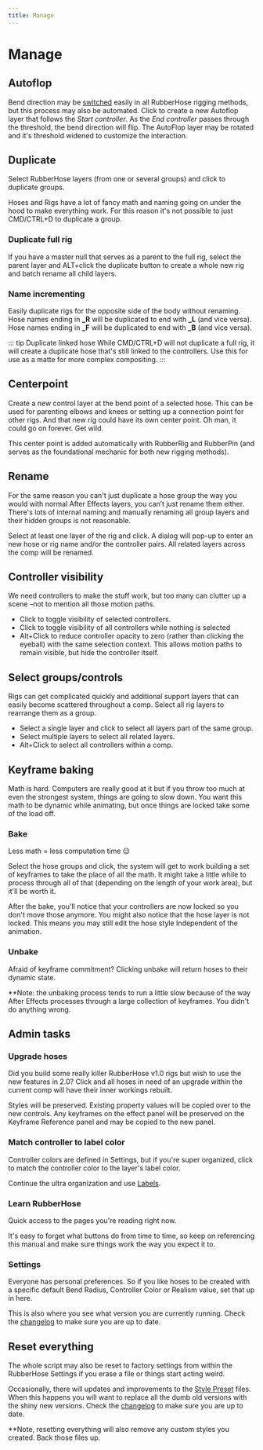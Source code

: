 ```yaml
---
title: Manage
---
```


# Manage

<Screenshot 
    url="/rubberhose2/manage-buttons.png" 
    alt="RH2 style buttons"
    width="800px" />

<div class="button-header">
<Screenshot 
    url="/rubberhose2/icon/Autoflop.svg" 
    alt="Add autoflop" 
    width="90px"
    toolbar />

## Autoflop
</div>

<Screenshot 
    url="/rubberhose2/manage-autoflop.gif" 
    alt="RH2 Styles"
    width="350px" 
    right />

Bend direction may be [switched](./controls.html#bend-direction) easily in all RubberHose rigging methods, but this process may also be automated. Click to create a new Autoflop layer that follows the *Start controller*. As the *End controller* passes through the threshold, the bend direction will flip. The AutoFlop layer may be rotated and it's threshold widened to customize the interaction. 

<div class="button-header">
<Screenshot 
    url="/rubberhose2/icon/Duplicate.svg" 
    alt="Duplicate hose group" 
    width="90px"
    toolbar />

## Duplicate
</div>

Select RubberHose layers (from one or several groups) and click to duplicate groups.

Hoses and Rigs have a lot of fancy math and naming going on under the hood to make everything work. For this reason it's not possible to just CMD/CTRL+D to duplicate a group. 

### Duplicate full rig
If you have a master null that serves as a parent to the full rig, select the parent layer and ALT+click the duplicate button to create a whole new rig and batch rename all child layers. 

### Name incrementing
Easily duplicate rigs for the opposite side of the body without renaming. Hose names ending in **_R** will be duplicated to end with **_L** (and vice versa). Hose names ending in **_F** will be duplicated to end with **_B** (and vice versa). 

::: tip Duplicate linked hose
While CMD/CTRL+D will not duplicate a full rig, it will create a duplicate hose that's still linked to the controllers. Use this for use as a matte for more complex compositing. 
:::

<div class="button-header">
<Screenshot 
    url="/rubberhose2/icon/Centerpoint.svg" 
    alt="Add center point" 
    width="90px"
    toolbar />

## Centerpoint
</div>

Create a new control layer at the bend point of a selected hose. This can be used for parenting elbows and knees or setting up a connection point for other rigs. And that new rig could have its own center point. Oh man, it could go on forever. Get wild. 

This center point is added automatically with RubberRig and RubberPin (and serves as the foundational mechanic for both new rigging methods). 

<div class="button-header">
<Screenshot 
    url="/rubberhose2/icon/Rename.svg" 
    alt="Rename hose group" 
    width="90px"
    toolbar />

## Rename
</div>

For the same reason  you can't just duplicate a hose group the way you would with normal After Effects layers, you can’t just rename them either. There's lots of internal naming and manually renaming all group layers and their hidden groups is not reasonable. 

Select at least one layer of the rig and click. A dialog will pop-up to enter an new hose or rig name and/or the controller pairs. All related layers across the comp will be renamed. 


<div class="button-header">
<Screenshot 
    url="/rubberhose2/icon/Visibility.svg" 
    alt="Toggle controller visibility" 
    width="90px"
    toolbar />

## Controller visibility
</div>

We need controllers to make the stuff work, but too many can clutter up a scene –not to mention all those motion paths. 

- Click to toggle visibility of selected controllers.
- Click to toggle visibility of all controllers while nothing is selected
- Alt+Click to reduce controller opacity to zero (rather than clicking the eyeball) with the same selection context. This allows motion paths to remain visible, but hide the controller itself.

<div class="button-header">
<Screenshot 
    url="/rubberhose2/icon/Select.svg" 
    alt="Select hose group" 
    width="90px"
    toolbar />

## Select groups/controls
</div>

Rigs can get complicated quickly and additional support layers that can easily become scattered throughout a comp. Select all rig layers to rearrange them as a group.

- Select a single layer and click to select all layers part of the same group.
- Select multiple layers to select all related layers.
- Alt+Click to select all controllers within a comp.



## Keyframe baking

<Screenshot 
    url="/rubberhose2/manage-baking.gif" 
    alt="RH2 Styles"
    width="350px" 
    right />

Math is hard. Computers are really good at it but if you throw too much at even the strongest system, things are going to slow down. You want this math to be dynamic while animating, but once things are locked take some of the load off.

<Screenshot 
    url="/rubberhose2/icon/Bake.svg" 
    alt="Bake RubberHose Expressions" 
    width="128px"
    toolbar />

### Bake
Less math = less computation time 😉

Select the hose groups and click, the system will get to work building a set of keyframes to take the place of all the math. It might take a little while to process through all of that (depending on the length of your work area), but it'll be worth it.

After the bake, you'll notice that your controllers are now locked so you don't move those anymore. You might also notice that the hose layer is not locked. This means you may still edit the hose style Independent of the animation. 

<Screenshot 
    url="/rubberhose2/icon/Unbake.svg" 
    alt="Bake RubberHose keyframes" 
    width="128px"
    toolbar />
    
### Unbake
Afraid of keyframe commitment? Clicking unbake will return hoses to their dynamic state. 

**Note: the unbaking process tends to run a little slow because of the way After Effects processes through a large collection of keyframes. You didn't do anything wrong.


## Admin tasks

<Screenshot 
    url="/rubberhose2/icon/Upgrade.svg" 
    alt="Upgrade RubberHose Expressions" 
    width="128px"
    toolbar />

### Upgrade hoses
Did you build some really killer RubberHose v1.0 rigs but wish to use the new features in 2.0? Click and all hoses in need of an upgrade within the current comp will have their inner workings rebuilt.

Styles will be preserved. Existing property values will be copied over to the new controls. Any keyframes on the effect panel will be preserved on the Keyframe Reference panel and may be copied to the new panel.

<Screenshot 
    url="/rubberhose2/icon/SampleLabel.svg" 
    alt="Match label colors" 
    width="50px"
    toolbar />

### Match controller to label color
Controller colors are defined in Settings, but if you're super organized, click to match the controller color to the layer's label color. 

Continue the ultra organization and use [Labels](https://aescripts.com/labels/). 

<Screenshot 
    url="/rubberhose2/icon/Help.svg" 
    alt="Open RubberHose online manual" 
    width="80px"
    toolbar />

### Learn RubberHose
Quick access to the pages you're reading right now.

It's easy to forget what buttons do from time to time, so keep on referencing this manual and make sure things work the way you expect it to.

<Screenshot 
    url="/rubberhose2/icon/Settings.svg" 
    alt="Show RubberHose settings" 
    width="80px"
    toolbar />

### Settings
Everyone has personal preferences. So if you like hoses to be created with a specific default Bend Radius, Controller Color or Realism value, set that up in here.

This is also where you see what version you are currently running. Check the [changelog](changelog) to make sure you are up to date.


## Reset everything

<Screenshot 
    url="/rubberhose2/manage-reset.gif" 
    alt="RH2 Styles"
    width="400px" 
    right />

The whole script may also be reset to factory settings from within the RubberHose Settings if you erase a file or things start acting weird.

Occasionally, there will updates and improvements to the [Style Preset](style.html#included-styles) files. When this happens you will want to replace all the dumb old versions with the shiny new versions. Check the [changelog](changelog) to make sure you are up to date.

**Note, resetting everything will also remove any custom styles you created. Back those files up. 